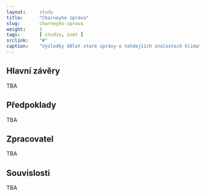 ```yaml
---
layout:     study
title:      "Charneyho zpráva"
slug:       charneyho-zprava
weight:     1
tags:       [ studie, svet ]
srclink:    "#"
caption:    "Výsledky 40let staré zprávy o tehdejších znalostech klimatu"
---
```


## Hlavní závěry

TBA

## Předpoklady

TBA

## Zpracovatel

TBA

## Souvislosti

TBA
